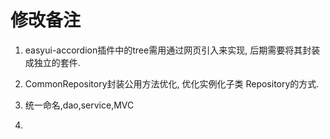 # 修改备注
1. easyui-accordion插件中的tree需用通过网页引入来实现,
后期需要将其封装成独立的套件.
2. CommonRepository封装公用方法优化, 优化实例化子类
Repository的方式.
3. 统一命名,dao,service,MVC 

4. 